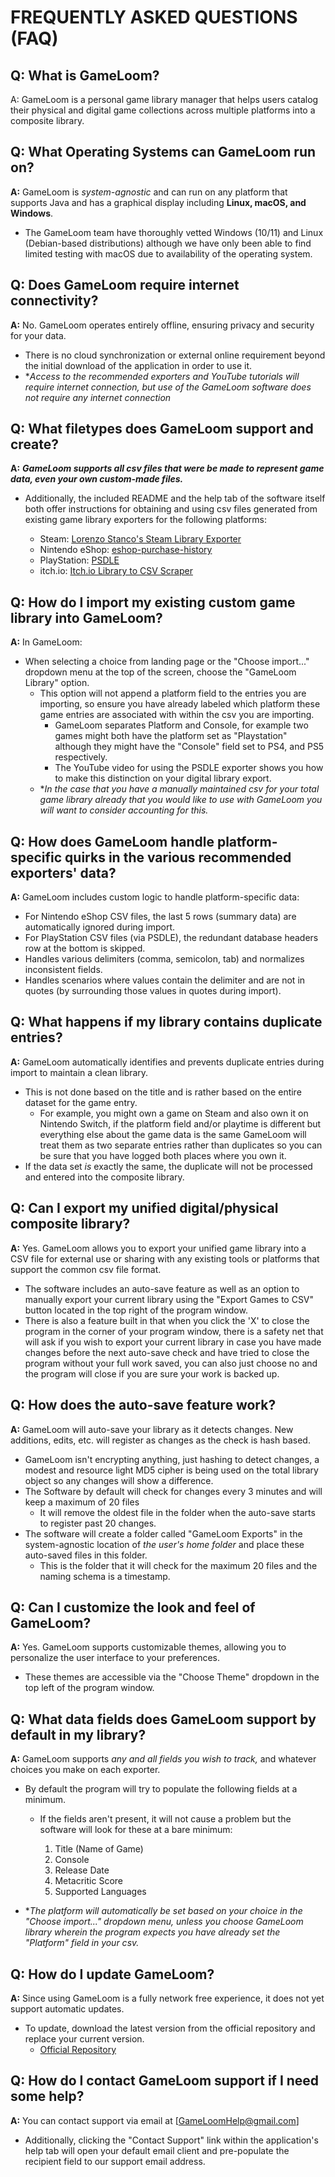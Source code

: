 # FREQUENTLY ASKED QUESTIONS (FAQ)

## Q: What is GameLoom?

A: GameLoom is a personal game library manager that helps users catalog their physical and digital game collections across multiple platforms into a composite library.


## Q: What Operating Systems can GameLoom run on?

**A:** GameLoom is *system-agnostic* and can run on any platform that supports Java and has a graphical display including **Linux, macOS, and Windows**. 
- The GameLoom team have thoroughly vetted Windows (10/11) and Linux (Debian-based distributions) although we have only been able to find limited testing with macOS due to availability of the operating system.


## Q: Does GameLoom require internet connectivity?

**A:** No. GameLoom operates entirely offline, ensuring privacy and security for your data. 
- There is no cloud synchronization or external online requirement beyond the initial download of the application in order to use it.
- **Access to the recommended exporters and YouTube tutorials will require internet connection, but use of the GameLoom software does not require any internet connection*


## Q: What filetypes does GameLoom support and create?

**A:** ***GameLoom supports all csv files that were be made to represent game data, even your own custom-made files.***

- Additionally, the included README and the help tab of the software itself both offer instructions for obtaining and using csv files generated from existing game library exporters for the following platforms:

    - Steam: [Lorenzo Stanco's Steam Library Exporter](https://www.lorenzostanco.com/lab/steam/)
    - Nintendo eShop: [eshop-purchase-history](https://github.com/redphx/eshop-purchase-history)
    - PlayStation: [PSDLE](https://repod.github.io/psdle/)
    - itch.io: [Itch.io Library to CSV Scraper](https://gist.github.com/abraxas86/ad72ba46b6cdd86dc63058bba0c629c2#file-itchiocollectiontocsv-user-js)


## Q: How do I import my existing custom game library into GameLoom?

**A:** In GameLoom:
- When selecting a choice from landing page or the "Choose import..." dropdown menu at the top of the screen, choose the "GameLoom Library" option.
    - This option will not append a platform field to the entries you are importing, so ensure you have already labeled which platform these game entries are associated with within the csv you are importing.
        - GameLoom separates Platform and Console, for example two games might both have the platform set as "Playstation" although they might have the "Console" field set to PS4, and PS5 respectively.
        - The YouTube video for using the PSDLE exporter shows you how to make this distinction on your digital library export.
    - **In the case that you have a manually maintained csv for your total game library already that you would like to use with GameLoom you will want to consider accounting for this.*


## Q: How does GameLoom handle platform-specific quirks in the various recommended exporters' data?

**A:** GameLoom includes custom logic to handle platform-specific data:
- For Nintendo eShop CSV files, the last 5 rows (summary data) are automatically ignored during import.
- For PlayStation CSV files (via PSDLE), the redundant database headers row at the bottom is skipped.
- Handles various delimiters (comma, semicolon, tab) and normalizes inconsistent fields.
- Handles scenarios where values contain the delimiter and are not in quotes (by surrounding those values in quotes during import).


## Q: What happens if my library contains duplicate entries?

**A:** GameLoom automatically identifies and prevents duplicate entries during import to maintain a clean library.
- This is not done based on the title and is rather based on the entire dataset for the game entry.
    - For example, you might own a game on Steam and also own it on Nintendo Switch, if the platform field and/or playtime is different but everything else about the game data is the same GameLoom will treat them as two separate entries rather than duplicates so you can be sure that you have logged both places where you own it.
- If the data set *is* exactly the same, the duplicate will not be processed and entered into the composite library.


## Q: Can I export my unified digital/physical composite library?

**A:** Yes. GameLoom allows you to export your unified game library into a CSV file for external use or sharing with any existing tools or platforms that support the common csv file format.
- The software includes an auto-save feature as well as an option to manually export your current library using the "Export Games to CSV" button located in the top right of the program window.
- There is also a feature built in that when you click the 'X' to close the program in the corner of your program window, there is a safety net that will ask if you wish to export your current library in case you have made changes before the next auto-save check and have tried to close the program without your full work saved, you can also just choose no and the program will close if you are sure your work is backed up.


## Q: How does the auto-save feature work?

**A:** GameLoom will auto-save your library as it detects changes. New additions, edits, etc. will register as changes as the check is hash based. 
- GameLoom isn't encrypting anything, just hashing to detect changes, a modest and resource light MD5 cipher is being used on the total library object so any changes will show a difference.
- The Software by default will check for changes every 3 minutes and will keep a maximum of 20 files
    - It will remove the oldest file in the folder when the auto-save starts to register past 20 changes.
- The software will create a folder called "GameLoom Exports" in the system-agnostic location of *the user's home folder* and place these auto-saved files in this folder.
    - This is the folder that it will check for the maximum 20 files and the naming schema is a timestamp.


## Q: Can I customize the look and feel of GameLoom?

**A:** Yes. GameLoom supports customizable themes, allowing you to personalize the user interface to your preferences.
- These themes are accessible via the "Choose Theme" dropdown in the top left of the program window.


## Q: What data fields does GameLoom support by default in my library?

**A:** GameLoom supports *any and all fields you wish to track,* and whatever choices you make on each exporter.
- By default the program will try to populate the following fields at a minimum.
    - If the fields aren't present, it will not cause a problem but the software will look for these at a bare minimum:

        1. Title (Name of Game)
        2. Console
        3. Release Date
        4. Metacritic Score
        5. Supported Languages

- **The platform will automatically be set based on your choice in the "Choose import..." dropdown menu, unless you choose GameLoom library wherein the program expects you have already set the "Platform" field in your csv.*


## Q: How do I update GameLoom?

**A:** Since using GameLoom is a fully network free experience, it does not yet support automatic updates.
- To update, download the latest version from the official repository and replace your current version.
    - [Official Repository](https://github.com/Game-Loom/GameLoom)


## Q: How do I contact GameLoom support if I need some help?

**A:** You can contact support via email at [GameLoomHelp@gmail.com]
- Additionally, clicking the "Contact Support" link within the application's help tab will open your default email client and pre-populate the recipient field to our support email address.

